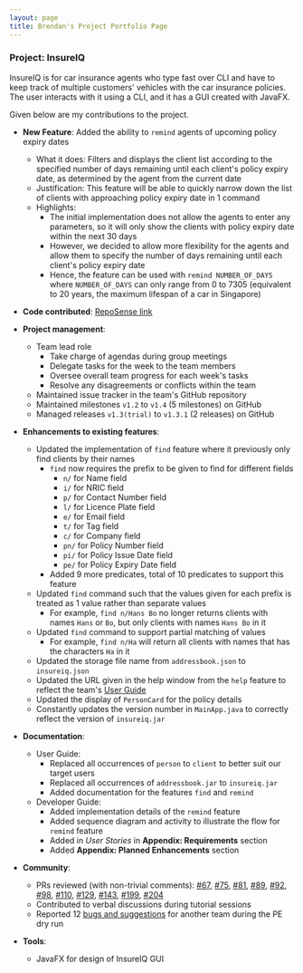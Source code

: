 ```yaml
---
layout: page
title: Brendan's Project Portfolio Page
---
```


### Project: InsureIQ

InsureIQ is for car insurance agents who type fast over CLI and have to keep track of multiple customers' vehicles 
with the car insurance policies. The user interacts with it using a CLI, and it has a GUI created with JavaFX.

Given below are my contributions to the project.

* **New Feature**: Added the ability to `remind` agents of upcoming policy expiry dates
  * What it does: Filters and displays the client list according to the specified number of days remaining until each 
  client's policy expiry date, as determined by the agent from the current date
  * Justification: This feature will be able to quickly narrow down the list of clients with approaching policy expiry 
  date in 1 command
  * Highlights:
    * The initial implementation does not allow the agents to enter any parameters, so it will only show the clients 
    with policy expiry date within the next 30 days
    * However, we decided to allow more flexibility for the agents and allow them to specify the number of days 
    remaining until each client's policy expiry date
    * Hence, the feature can be used with `remind NUMBER_OF_DAYS` where `NUMBER_OF_DAYS` can only range from 0 to 7305 
    (equivalent to 20 years, the maximum lifespan of a car in Singapore)


* **Code contributed**: [RepoSense link](https://nus-cs2103-ay2324s1.github.io/tp-dashboard/?search=brendanneojw&breakdown=true)

* **Project management**:
  * Team lead role
    * Take charge of agendas during group meetings
    * Delegate tasks for the week to the team members
    * Oversee overall team progress for each week's tasks
    * Resolve any disagreements or conflicts within the team
  * Maintained issue tracker in the team's GitHub repository
  * Maintained milestones `v1.2` to `v1.4` (5 milestones) on GitHub
  * Managed releases `v1.3(trial)` to `v1.3.1` (2 releases) on GitHub


* **Enhancements to existing features**:
  * Updated the implementation of `find` feature where it previously only find clients by their names
    * `find` now requires the prefix to be given to find for different fields
      * `n/` for Name field
      * `i/` for NRIC field
      * `p/` for Contact Number field
      * `l/` for Licence Plate field
      * `e/` for Email field
      * `t/` for Tag field
      * `c/` for Company field
      * `pn/` for Policy Number field
      * `pi/` for Policy Issue Date field
      * `pe/` for Policy Expiry Date field
    * Added 9 more predicates, total of 10 predicates to support this feature
  * Updated `find` command such that the values given for each prefix is treated as 1 value rather than separate values
    * For example, `find n/Hans Bo` no longer returns clients with names `Hans` or `Bo`, but only clients with names 
    `Hans Bo` in it
  * Updated `find` command to support partial matching of values
    * For example, `find n/Ha` will return all clients with names that has the characters `Ha` in it
  * Updated the storage file name from `addressbook.json` to `insureiq.json`
  * Updated the URL given in the help window from the `help` feature to reflect the team's 
  [User Guide](https://ay2324s1-cs2103t-w16-3.github.io/tp/UserGuide.html)
  * Updated the display of `PersonCard` for the policy details
  * Constantly updates the version number in `MainApp.java` to correctly reflect the version of `insureiq.jar`


* **Documentation**:
  * User Guide:
    * Replaced all occurrences of `person` to `client` to better suit our target users
    * Replaced all occurrences of `addressbook.jar` to `insureiq.jar`
    * Added documentation for the features `find` and `remind`
  * Developer Guide:
    * Added implementation details of the `remind` feature
    * Added sequence diagram and activity to illustrate the flow for `remind` feature
    * Added in _User Stories_ in **Appendix: Requirements** section
    * Added **Appendix: Planned Enhancements** section


* **Community**:
  * PRs reviewed (with non-trivial comments): [\#67](https://github.com/AY2324S1-CS2103T-W16-3/tp/pull/67), [\#75](https://github.com/AY2324S1-CS2103T-W16-3/tp/pull/75), 
  [\#81](https://github.com/AY2324S1-CS2103T-W16-3/tp/pull/81), [\#89](https://github.com/AY2324S1-CS2103T-W16-3/tp/pull/89), [\#92](https://github.com/AY2324S1-CS2103T-W16-3/tp/pull/92),
  [\#98](https://github.com/AY2324S1-CS2103T-W16-3/tp/pull/98), [\#110](https://github.com/AY2324S1-CS2103T-W16-3/tp/pull/110), [\#129](https://github.com/AY2324S1-CS2103T-W16-3/tp/pull/129),
  [\#143](https://github.com/AY2324S1-CS2103T-W16-3/tp/pull/143), [\#199](https://github.com/AY2324S1-CS2103T-W16-3/tp/pull/199), [\#204](https://github.com/AY2324S1-CS2103T-W16-3/tp/pull/204)
  * Contributed to verbal discussions during tutorial sessions
  * Reported 12 [bugs and suggestions](https://github.com/brendanneojw/ped/issues) for another team during the PE dry run


* **Tools**:
  * JavaFX for design of InsureIQ GUI
